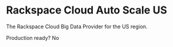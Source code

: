Rackspace Cloud Auto Scale US
=============================

The Rackspace Cloud Big Data Provider for the US region.

Production ready?
No
